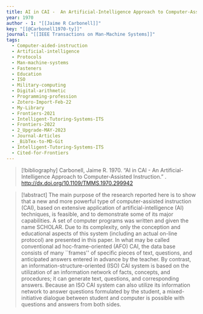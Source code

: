 ```yaml
---
title: AI in CAI -  An Artificial-Intelligence Approach to Computer-Assisted Instruction
year: 1970
author - 1: "[[Jaime R Carbonell]]"
key: "[[@Carbonell1970-ty]]"
journal: "[[IEEE Transactions on Man-Machine Systems]]"
tags:
  - Computer-aided-instruction
  - Artificial-intelligence
  - Protocols
  - Man-machine-systems
  - Fasteners
  - Education
  - ISO
  - Military-computing
  - Digital-arithmetic
  - Programming-profession
  - Zotero-Import-Feb-22
  - My-Library
  - Frontiers-2021
  - Intelligent-Tutoring-Systems-ITS
  - Frontiers-2022
  - 2_Upgrade-MAY-2023
  - Journal-Articles
  - _BibTex-to-MD-Git
  - Intelligent-Tutoring-Systems-ITS
  - Cited-for-Frontiers
---
```


> [!bibliography]
> Carbonell, Jaime R. 1970. “AI in CAI -  An Artificial-Intelligence Approach to Computer-Assisted Instruction.” . http://dx.doi.org/10.1109/TMMS.1970.299942

> [!abstract]
> The main purpose of the research reported here is to show that a new and more powerful type of computer-assisted instruction (CAI), based on extensive application of artificial-intelligence (AI) techniques, is feasible, and to demonstrate some of its major capabilities. A set of computer programs was written and given the name SCHOLAR. Due to its complexity, only the conception and educational aspects of this system (including an actual on-line protocol) are presented in this paper. In what may be called conventional ad hoc-frame-oriented (AFO) CAI, the data base consists of many ``frames'' of specific pieces of text, questions, and anticipated answers entered in advance by the teacher. By contrast, an information-structure-oriented (ISO) CAI system is based on the utilization of an information network of facts, concepts, and procedures; it can generate text, questions, and corresponding answers. Because an ISO CAI system can also utilize its information network to answer questions formulated by the student, a mixed-initiative dialogue between student and computer is possible with questions and answers from both sides.